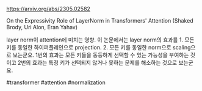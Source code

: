 https://arxiv.org/abs/2305.02582

On the Expressivity Role of LayerNorm in Transformers' Attention (Shaked Brody, Uri Alon, Eran Yahav)

layer norm이 attention에 미치는 영향. 이 논문에서는 layer norm의 효과를 1. 모든 키를 동일한 하이퍼플레인으로 projection. 2. 모든 키를 동일한 norm으로 scaling으로 보는군요. 1번의 효과는 모든 키들을 동등하게 선택할 수 있는 가능성을 부여하는 것이고 2번의 효과는 특정 키가 선택되지 않거나 못하는 문제를 해소하는 것으로 보는군요.

#transformer #attention #normalization 